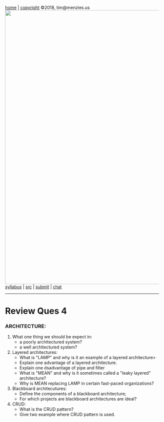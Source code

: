 [home](http://tiny.cc/seng18) |
[copyright](https://github.com/txt/seng18/blob/master/LICENSE.md) &copy;2018, tim&commat;menzies.us
<br>
[<img width=900 src="https://raw.githubusercontent.com/txt/seng18/master/img/banner.png">](http://tiny.cc/seng18)<br>
[syllabus](https://github.com/txt/seng18/blob/master/doc/syllabus.md) |
[src](https://github.com/txt/seng18/tree/master/src) |
[submit](http://tiny.cc/seng18give) |
[chat](https://seng18.slack.com/)


______



# Review Ques 4

### ARCHITECTURE:

1. What one thing we should be expect in:
    - a poorly architectured system?
    - a well architectured  system?
2. Layered architectures:
    - What is "LAMP" and why is it an example of a layered architecture>
    - Explain one advantage of a layered architecture.
    - Explain one dsadvantage of pipe and filter
    - What is "MEAN" and why is it sometimes called a "leaky layered" architecture?
    - Why is MEAN replacing LAMP in certain fast-paced organizations?
3. Blackboard architecutures:
   - Define the components of a blackboard architecture;
   - For which projects are  blackboard architectures are ideal?  
4. CRUD:
    - What is the CRUD pattern?
    - Give two example where CRUD pattern is used.  

